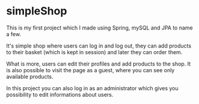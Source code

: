 # simpleShop

This is my first project which I made using Spring, mySQL and JPA to name a few. 

It's simple shop where users can log in and log out, 
they can add products to their basket (which is kept in session) and later they can order them. 

What is more, users can edit their profiles and add products to the shop. 
It is also possible to visit the page as a guest, where you can see only available products.

In this project you can also log in as an administrator which gives you possibility to edit informations about users.
